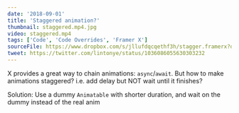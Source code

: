 ```yaml
---
date: '2018-09-01'
title: 'Staggered animation?'
thumbnail: staggered.mp4.jpg
video: staggered.mp4
tags: ['Code', 'Code Overrides', 'Framer X']
sourceFile: https://www.dropbox.com/s/jllufdqcqethf3h/stagger.framerx?dl=0
tweet: https://twitter.com/lintonye/status/1036086055630303232
---
```


X provides a great way to chain animations: `async`/`await`. But how to make animations staggered? i.e. add delay but NOT wait until it finishes?

Solution: Use a dummy `Animatable` with shorter duration, and wait on the dummy instead of the real anim
